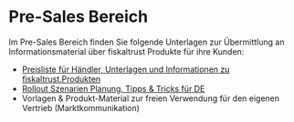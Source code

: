 # Pre-Sales Bereich

Im Pre-Sales Bereich finden Sie folgende Unterlagen zur Übermittlung an Informationsmaterial über fiskaltrust Produkte für ihre Kunden:

- [Preisliste für Händler, Unterlagen und Informationen zu fiskaltrust.Produkten](dealer-pricelist.md) 
- [Rollout Szenarien Planung, Tipps & Tricks für DE](rollout-scenarios.md) 
- Vorlagen & Produkt-Material zur freien Verwendung für den eigenen Vertrieb (Marktkommunikation) 